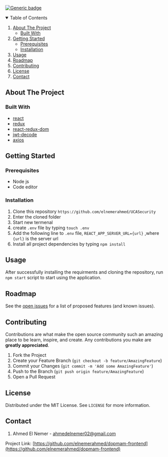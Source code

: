 [![Generic badge](https://img.shields.io/badge/contributors-1-<COLOR>.svg)](https://github.com/elnemerahmed/dopmam-frontend/graphs/contributors)


<details open="open">
  <summary>Table of Contents</summary>
  <ol>
    <li>
      <a href="#about-the-project">About The Project</a>
      <ul>
        <li><a href="#built-with">Built With</a></li>
      </ul>
    </li>
    <li>
      <a href="#getting-started">Getting Started</a>
      <ul>
        <li><a href="#prerequisites">Prerequisites</a></li>
        <li><a href="#installation">Installation</a></li>
      </ul>
    </li>
    <li><a href="#usage">Usage</a></li>
    <li><a href="#roadmap">Roadmap</a></li>
    <li><a href="#contributing">Contributing</a></li>
    <li><a href="#license">License</a></li>
    <li><a href="#contact">Contact</a></li>
  </ol>
</details>

## About The Project

### Built With
* [react](https://reactjs.org/)
* [redux](https://redux.js.org/)
* [react-redux-dom](https://react-redux.js.org/)
* [jwt-decode](https://www.npmjs.com/package/jwt-decode)
* [axios](https://github.com/axios/axios)

## Getting Started

### Prerequisites
* Node js
* Code editor

### Installation

1. Clone this repository ```https://github.com/elnemerahmed/UCASecurity```
2. Enter the cloned folder
3. Start new termenal
4. create ```.env``` file by typing ```touch .env```
5. Add the following line to ```.env``` file, ```REACT_APP_SERVER_URL={url}``` ,where ```{url}``` is the server url
6. Install all project dependencies by typing ```npm install```

## Usage
After successfully installing the requirments and cloning the repository, run ```npm start``` script to start using the application.

## Roadmap

See the [open issues](https://github.com/elnemerahmed/dopmam-frontend/issues) for a list of proposed features (and known issues).

## Contributing

Contributions are what make the open source community such an amazing place to be learn, inspire, and create. Any contributions you make are **greatly appreciated**.

1. Fork the Project
2. Create your Feature Branch (`git checkout -b feature/AmazingFeature`)
3. Commit your Changes (`git commit -m 'Add some AmazingFeature'`)
4. Push to the Branch (`git push origin feature/AmazingFeature`)
5. Open a Pull Request

## License

Distributed under the MIT License. See `LICENSE` for more information.

## Contact

1. Ahmed El Nemer - ahmedelnemer02@gmail.com

Project Link: [https://github.com/elnemerahmed/dopmam-frontend](https://github.com/elnemerahmed/dopmam-frontend)
